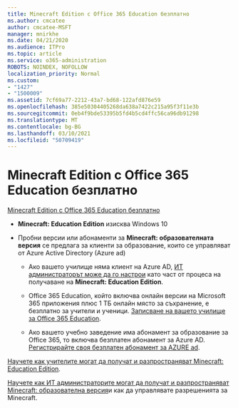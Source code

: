 ```yaml
---
title: Minecraft Edition с Office 365 Education безплатно
ms.author: cmcatee
author: cmcatee-MSFT
manager: mnirkhe
ms.date: 04/21/2020
ms.audience: ITPro
ms.topic: article
ms.service: o365-administration
ROBOTS: NOINDEX, NOFOLLOW
localization_priority: Normal
ms.custom:
- "1427"
- "1500009"
ms.assetid: 7cf69a77-2212-43a7-bd68-122afd876e59
ms.openlocfilehash: 385e50304405268da638a7422c215a95f3f11e3b
ms.sourcegitcommit: 0eb4f9bde53395b5fd4b5cd4ffc56ca96db91298
ms.translationtype: MT
ms.contentlocale: bg-BG
ms.lasthandoff: 03/10/2021
ms.locfileid: "50709419"
---
```

# <a name="minecraft-edition-with-office-365-education-for-free"></a>Minecraft Edition с Office 365 Education безплатно

[Minecraft Edition с Office 365 Education безплатно](https://docs.microsoft.com/education/windows/get-minecraft-for-education)
  
- **Minecraft: Education Edition** изисква Windows 10

- Пробни версии или абонаменти за **Minecraft: образователната версия** се предлага за клиенти за образование, които се управляват от Azure Active Directory (Azure ad)

  - Ако вашето училище няма клиент на Azure AD, [ИТ администраторът може да го настрои](https://docs.microsoft.com/education/windows/school-get-minecraft) като част от процеса на получаване на **Minecraft: Education Edition**.

  - Office 365 Education, който включва онлайн версии на Microsoft 365 приложения плюс 1 ТБ онлайн място за съхранение, е безплатно за учители и ученици. [Записване на вашето училище за Office 365 Education](https://www.microsoft.com/education/products/office).

  - Ако вашето учебно заведение има абонамент за образование за Office 365, то включва безплатен абонамент за Azure AD. [Регистрирайте своя безплатен абонамент за AZURE ad](https://msdn.microsoft.com/library/windows/hardware/mt703369%28v=vs.85%29.aspx).

[Научете как учителите могат да получат и разпространяват Minecraft: Education Edition](https://docs.microsoft.com/education/windows/teacher-get-minecraft).
  
[Научете как ИТ администраторите могат да получат и разпространяват Minecraft: образователна версия](https://docs.microsoft.com/education/windows/school-get-minecraft)и как да управлявате разрешенията за Minecraft.